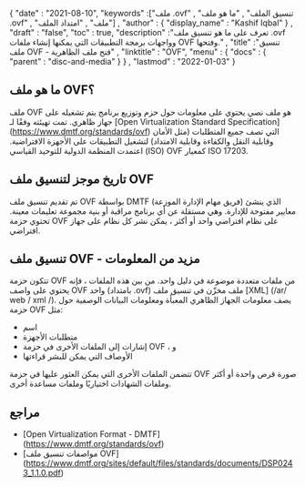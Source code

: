 {
  "date" : "2021-08-10",
  "keywords" :["ملف .ovf" , "تنسيق الملف" , "ما هو ملف .ovf" , "ملف" , "امتداد الملف"] ,
  "author" : {
    "display_name" : "Kashif Iqbal"
} ,
  "draft" : "false",
   "toc" : true,
  "description" :"تعرف على ما هو تنسيق ملف .ovf وواجهات برمجة التطبيقات التي يمكنها إنشاء ملفات OVF وفتحها." ,
  "title" :"تنسيق ملف OVF - فتح ملف الظاهرية" ,
  "linktitle" : "OVF",
  "menu" : {
    "docs" : {
      "parent" : "disc-and-media"
}
} ,
  "lastmod" : "2022-01-03"
}

## ما هو ملف OVF؟

ملف OVF هو ملف نصي يحتوي على معلومات حول حزم وتوزيع برنامج يتم تشغيله على جهاز ظاهري. تمت تهيئته وفقًا لـ [Open Virtualization Standard Specification] (https://www.dmtf.org/standards/ovf) التي تصف جميع المتطلبات (مثل الأمان وقابلية النقل والكفاءة وقابلية الامتداد) لتشغيل التطبيقات على الأجهزة الافتراضية. اعتمدت المنظمة الدولية للتوحيد القياسي (ISO) OVF كمعيار ISO 17203.

## تاريخ موجز لتنسيق ملف OVF

تم تقديم تنسيق ملف OVF بواسطة DMTF (فريق مهام الإدارة الموزعة) الذي ينشئ معايير مفتوحة للإدارة. وهي مستقلة عن أي برنامج مراقبة أو بنية مجموعة تعليمات معينة. تحتوي حزمة OVF على نظام افتراضي واحد أو أكثر ، يمكن نشر كل نظام على جهاز افتراضي.

## تنسيق ملف OVF - مزيد من المعلومات

تتكون حزمة OVF من ملفات متعددة موضوعة في دليل واحد. من بين هذه الملفات ، فإنه يحتوي على واصف OVF واحد (بامتداد .ovf) ملف مخزّن في تنسيق ملف [XML] (/ar/ web / xml /). يصف معلومات الجهاز الظاهري المعبأة ومعلومات البيانات الوصفية حول حزمة OVF مثل:

* اسم
* متطلبات الأجهزة
* إشارات إلى الملفات الأخرى في حزمة OVF ، و
* الأوصاف التي يمكن للبشر قراءتها

تتضمن الملفات الأخرى التي يمكن العثور عليها في حزمة OVF صورة قرص واحدة أو أكثر وملفات الشهادات اختياريًا وملفات مساعدة أخرى.

## مراجع

* [Open Virtualization Format - DMTF] (https://www.dmtf.org/standards/ovf)
* [مواصفات تنسيق ملف OVF] (https://www.dmtf.org/sites/default/files/standards/documents/DSP0243_1.1.0.pdf)

